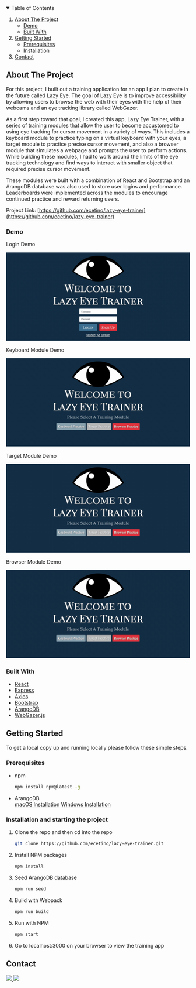 <!-- TABLE OF CONTENTS -->
<details open="open">
  <summary>Table of Contents</summary>
  <ol>
    <li>
      <a href="#about-the-project">About The Project</a>
      <ul>
       <li><a href="#demo">Demo</a></li>
       <li><a href="#built-with">Built With</a></li>   
      </ul>
    </li>
    <li>
      <a href="#getting-started">Getting Started</a>
      <ul>
        <li><a href="#prerequisites">Prerequisites</a></li>
        <li><a href="#installation-and-starting-the-project">Installation</a></li>
      </ul>
    </li>
    <li><a href="#contact">Contact</a></li>
  </ol>
</details>

<!-- ABOUT THE PROJECT -->
## About The Project

For this project, I built out a training application for an app I plan to create in the future called Lazy Eye. The goal of Lazy Eye is to improve accessibility by allowing users to browse the web with their eyes with the help of their webcams and an eye tracking library called WebGazer. 

As a first step toward that goal, I created this app, Lazy Eye Trainer, with a series of training modules that allow the user to become accustomed to using eye tracking for cursor movement in a variety of ways. This includes a keyboard module to practice typing on a virtual keyboard with your eyes,  a target module to practice precise cursor movement,  and also a browser module that simulates a webpage and prompts the user to perform actions. While building these modules, I had to work around the limits of the eye tracking technology and find ways to interact with smaller object that required precise cursor movement.

These modules were built with a combination of React and Bootstrap and an ArangoDB database was also used to store user logins and performance. Leaderboards were implemented across the modules to encourage continued practice and reward returning users.

Project Link: [https://github.com/ecetino/lazy-eye-trainer](https://github.com/ecetino/lazy-eye-trainer)

<!-- DEMO -->
### Demo
Login Demo

![til](./LazyEyeTrainerLogin.gif)

Keyboard Module Demo

![til](./LazyEyeTrainerKeyboard.gif)

Target Module Demo

![til](./LazyEyeTrainerTarget.gif)

Browser Module Demo

![til](./LazyEyeTrainerBrowser.gif)

<!-- Built With -->
### Built With

* [React](https://reactjs.org)
* [Express](http://expressjs.com/)
* [Axios](https://www.npmjs.com/package/axios)
* [Bootstrap](https://getbootstrap.com/)
* [ArangoDB](https://www.arangodb.com/)
* [WebGazer.js](https://webgazer.cs.brown.edu/)


<!-- GETTING STARTED -->
## Getting Started

To get a local copy up and running locally please follow these simple steps.

<!-- PREREQUISITES -->
### Prerequisites

* npm
  ```sh
  npm install npm@latest -g
  ```
* ArangoDB <br/>
  [macOS Installation](https://www.arangodb.com/docs/stable/installation-mac-osx.html)
  [Windows Installation](https://www.arangodb.com/docs/stable/installation-windows.html)  
  
<!-- INSTALLATION -->
### Installation and starting the project

1. Clone the repo and then cd into the repo
   ```sh
   git clone https://github.com/ecetino/lazy-eye-trainer.git
   ```
2. Install NPM packages
   ```sh
   npm install
   ```
3. Seed ArangoDB database
   ```sh
   npm run seed
   ```
4. Build with Webpack
   ```sh
   npm run build
   ```
5. Run with NPM
   ```sh
   npm start
   ```
6. Go to localhost:3000 on your browser to view the training app

<!-- CONTACT -->
## Contact

<!-- LinkedIn Contact -->
<a href="https://www.linkedin.com/in/ecetino/" target="_blank">
  <img src="https://img.shields.io/badge/-Edgar%20Cetino-blue?style=for-the-badge&logo=Linkedin&logoColor=white"/>
</a>
  
<!--   Email -->
<a href="mailto:cetino-e@hotmail.com">
  <img src="https://img.shields.io/badge/EMAIL-cetino--e%40hotmail.com-1152ba?style=for-the-badge"/>
</a>
